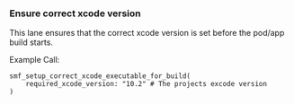 ### Ensure correct xcode version

This lane ensures that the correct xcode version is set before the pod/app build starts.

Example Call:

```
smf_setup_correct_xcode_executable_for_build(
    required_xcode_version: "10.2" # The projects excode version
)
```
